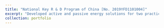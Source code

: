 ```yaml
---
title: "National Key R & D Program of China [No. 2019YFD1101004]"
excerpt: "Developed active and passive energy solutions for two practical demonstration projects, aiming to achieve 90% energy savings with no more than 30% cost increment."
collection: portfolio
---
```

